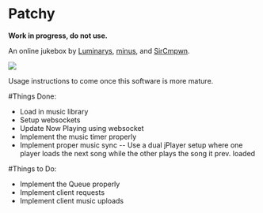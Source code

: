 # Patchy

**Work in progress, do not use.**

An online jukebox by [Luminarys](https://github.com/Luminarys), 
[minus](https://github.com/minus7), and [SirCmpwn](https://github.com/SirCmpwn).

![](https://sr.ht/6d07.png)

Usage instructions to come once this software is more mature.

#Things Done:
* Load in music library
* Setup websockets
* Update Now Playing using websocket
* Implement the music timer properly 
* Implement proper music sync -- Use a dual jPlayer setup where one player loads the next song while the other plays the song it prev. loaded


#Things to Do:
* Implement the Queue properly
* Implement client requests
* Implement client music uploads

